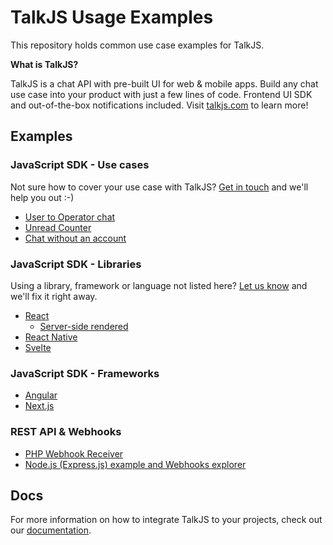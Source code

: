 # TalkJS Usage Examples

This repository holds common use case examples for TalkJS.

**What is TalkJS?**

TalkJS is a chat API with pre-built UI for web & mobile apps. Build any chat use case into your product with just a few lines of code. Frontend UI SDK and out-of-the-box notifications included. Visit [talkjs.com](https://talkjs.com/?ref=jssdk-npm-readme) to learn more!

## Examples

### JavaScript SDK - Use cases

Not sure how to cover your use case with TalkJS? [Get in touch](https://talkjs.com?ref=gh-example-readme&chatwithus=1) and we'll help you out :-)

- [User to Operator chat](./user-to-operator)
- [Unread Counter](./unreads)
- [Chat without an account](./visitor-chat)

### JavaScript SDK - Libraries

Using a library, framework or language not listed here? [Let us know](https://talkjs.com?ref=gh-example-readme&chatwithus=1) and we'll fix it right away.

- [React](./react)
    - [Server-side rendered](./react/next.js)
- [React Native](./react-native)
- [Svelte](./svelte)

### JavaScript SDK - Frameworks

- [Angular](./angular6)
- [Next.js](./react/next.js)

### REST API & Webhooks
- [PHP Webhook Receiver](./webhooks/php)
- [Node.js (Express.js) example and Webhooks explorer](./webhooks/nodejs/express-webhook)

## Docs

For more information on how to integrate TalkJS to your projects, check out our [documentation](https://talkjs.com/docs/?ref=gh-example-readme).
